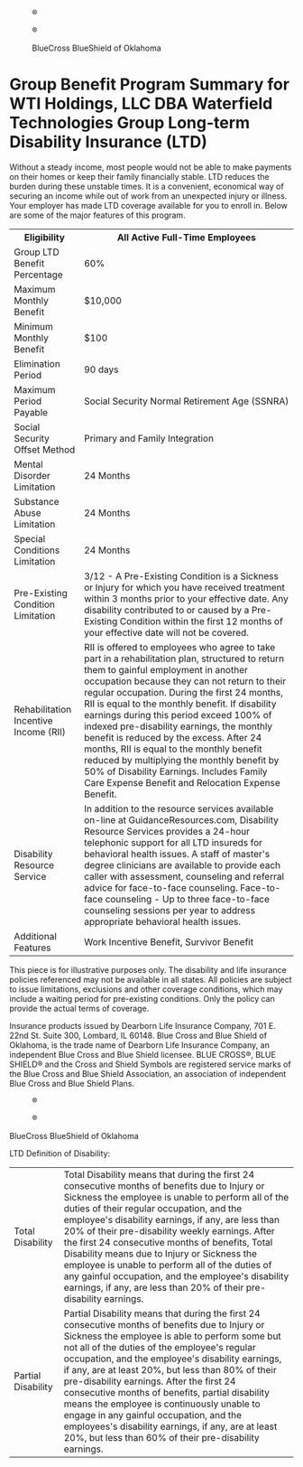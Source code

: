 <figure>

®

®

</figure>


<figure>

BlueCross BlueShield
of Oklahoma

</figure>


# Group Benefit Program Summary for WTI Holdings, LLC DBA Waterfield Technologies Group Long-term Disability Insurance (LTD)

Without a steady income, most people would not be able to make payments on their homes or keep their family financially stable. LTD
reduces the burden during these unstable times. It is a convenient, economical way of securing an income while out of work from an
unexpected injury or illness. Your employer has made LTD coverage available for you to enroll in. Below are some of the major features
of this program.


<table>
<tr>
<th>Eligibility</th>
<th>All Active Full-Time Employees</th>
</tr>
<tr>
<td>Group LTD Benefit Percentage</td>
<td>60%</td>
</tr>
<tr>
<td>Maximum Monthly Benefit</td>
<td>$10,000</td>
</tr>
<tr>
<td>Minimum Monthly Benefit</td>
<td>$100</td>
</tr>
<tr>
<td>Elimination Period</td>
<td>90 days</td>
</tr>
<tr>
<td>Maximum Period Payable</td>
<td>Social Security Normal Retirement Age (SSNRA)</td>
</tr>
<tr>
<td>Social Security Offset Method</td>
<td>Primary and Family Integration</td>
</tr>
<tr>
<td>Mental Disorder Limitation</td>
<td>24 Months</td>
</tr>
<tr>
<td>Substance Abuse Limitation</td>
<td>24 Months</td>
</tr>
<tr>
<td>Special Conditions Limitation</td>
<td>24 Months</td>
</tr>
<tr>
<td>Pre-Existing Condition Limitation</td>
<td>3/12 - A Pre-Existing Condition is a Sickness or Injury for which you have received treatment within 3 months prior to your effective date. Any disability contributed to or caused by a Pre-Existing Condition within the first 12 months of your effective date will not be covered.</td>
</tr>
<tr>
<td>Rehabilitation Incentive Income (RII)</td>
<td>RII is offered to employees who agree to take part in a rehabilitation plan, structured to return them to gainful employment in another occupation because they can not return to their regular occupation. During the first 24 months, RII is equal to the monthly benefit. If disability earnings during this period exceed 100% of indexed pre-disability earnings, the monthly benefit is reduced by the excess. After 24 months, RII is equal to the monthly benefit reduced by multiplying the monthly benefit by 50% of Disability Earnings. Includes Family Care Expense Benefit and Relocation Expense Benefit.</td>
</tr>
<tr>
<td>Disability Resource Service</td>
<td>In addition to the resource services available on-line at GuidanceResources.com, Disability Resource Services provides a 24-hour telephonic support for all LTD insureds for behavioral health issues. A staff of master's degree clinicians are available to provide each caller with assessment, counseling and referral advice for face-to-face counseling. Face-to-face counseling - Up to three face-to-face counseling sessions per year to address appropriate behavioral health issues.</td>
</tr>
<tr>
<td>Additional Features</td>
<td>Work Incentive Benefit, Survivor Benefit</td>
</tr>
</table>


This piece is for illustrative purposes only. The disability and life insurance policies referenced may not be available in all states. All policies are subject
to issue limitations, exclusions and other coverage conditions, which may include a waiting period for pre-existing conditions. Only the policy can provide
the actual terms of coverage.

Insurance products issued by Dearborn Life Insurance Company, 701 E. 22nd St. Suite 300, Lombard, IL 60148. Blue Cross and Blue Shield of Oklahoma,
is the trade name of Dearborn Life Insurance Company, an independent Blue Cross and Blue Shield licensee. BLUE CROSS®, BLUE SHIELD® and the
Cross and Shield Symbols are registered service marks of the Blue Cross and Blue Shield Association, an association of independent Blue Cross and
Blue Shield Plans.

<!-- PageFooter="Quote ID: 194175" -->
<!-- PageFooter="Generation Date: 10/03/2024" -->
<!-- PageBreak -->


<figure>

®

®

</figure>


BlueCross BlueShield
of Oklahoma

LTD Definition of Disability:


<table>
<tr>
<td>Total Disability</td>
<td>Total Disability means that during the first 24 consecutive months of benefits due to Injury or Sickness the employee is unable to perform all of the duties of their regular occupation, and the employee's disability earnings, if any, are less than 20% of their pre-disability weekly earnings. After the first 24 consecutive months of benefits, Total Disability means due to Injury or Sickness the employee is unable to perform all of the duties of any gainful occupation, and the employee's disability earnings, if any, are less than 20% of their pre-disability earnings.</td>
</tr>
<tr>
<td>Partial Disability</td>
<td>Partial Disability means that during the first 24 consecutive months of benefits due to Injury or Sickness the employee is able to perform some but not all of the duties of the employee's regular occupation, and the employee's disability earnings, if any, are at least 20%, but less than 80% of their pre-disability earnings. After the first 24 consecutive months of benefits, partial disability means the employee is continuously unable to engage in any gainful occupation, and the employees's disability earnings, if any, are at least 20%, but less than 60% of their pre-disability earnings.</td>
</tr>
</table>


<!-- PageFooter="Quote ID: 194175" -->
<!-- PageFooter="Generation Date: 10/03/2024" -->
